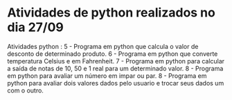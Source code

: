 # Atividades de python realizados no dia 27/09
Atividades python : 
5 - Programa em python que calcula o valor de desconto de determinado produto.
6 - Programa em python que converte temperatura Celsius e em Fahrenheit.
7 - Programa em python para calcular a saída de notas de 10, 50 e 1 real para um determinado valor.
8 - Programa em python para avaliar um número em impar ou par.
8 - Programa em python para avaliar dois valores dados pelo usuario e trocar seus dados um com o outro.
